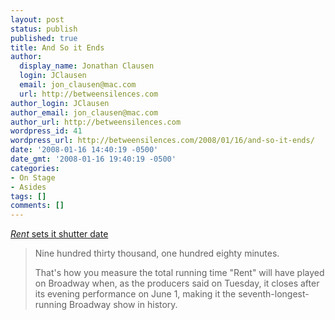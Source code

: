 ```yaml
---
layout: post
status: publish
published: true
title: And So it Ends
author:
  display_name: Jonathan Clausen
  login: JClausen
  email: jon_clausen@mac.com
  url: http://betweensilences.com
author_login: JClausen
author_email: jon_clausen@mac.com
author_url: http://betweensilences.com
wordpress_id: 41
wordpress_url: http://betweensilences.com/2008/01/16/and-so-it-ends/
date: '2008-01-16 14:40:19 -0500'
date_gmt: '2008-01-16 19:40:19 -0500'
categories:
- On Stage
- Asides
tags: []
comments: []
---
```

<p><a href="http://www.nytimes.com/2008/01/16/theater/16broad.html?ex=1358139600&amp;en=c04a5057274dfd50&amp;ei=5088&amp;partner=rssnyt&amp;emc=rss"><cite>Rent</cite> sets it shutter date</a></p>
<blockquote><p> Nine hundred thirty thousand, one hundred eighty minutes.</p>
<p>That's how you measure the total running time "Rent" will have played on Broadway when, as the producers said on Tuesday, it closes after its evening performance on June 1, making it the seventh-longest-running Broadway show in history.</p>
<blockquote></blockquote>
</blockquote>

